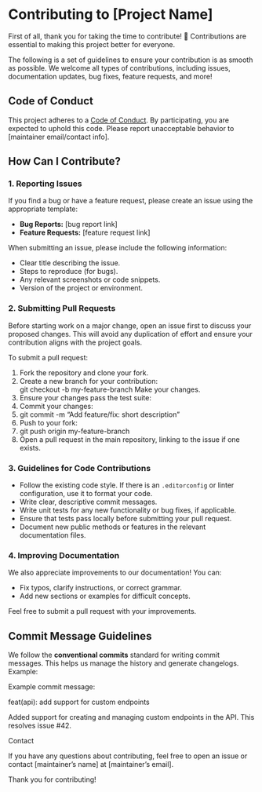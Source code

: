 # Contributing to [Project Name]

First of all, thank you for taking the time to contribute! 🎉 Contributions are essential to making this project better for everyone.

The following is a set of guidelines to ensure your contribution is as smooth as possible. We welcome all types of contributions, including issues, documentation updates, bug fixes, feature requests, and more!

## Code of Conduct

This project adheres to a [Code of Conduct](./CODE_OF_CONDUCT.md). By participating, you are expected to uphold this code. Please report unacceptable behavior to [maintainer email/contact info].

## How Can I Contribute?

### 1. Reporting Issues

If you find a bug or have a feature request, please create an issue using the appropriate template:

- **Bug Reports:** [bug report link]
- **Feature Requests:** [feature request link]

When submitting an issue, please include the following information:

- Clear title describing the issue.
- Steps to reproduce (for bugs).
- Any relevant screenshots or code snippets.
- Version of the project or environment.

### 2. Submitting Pull Requests

Before starting work on a major change, open an issue first to discuss your proposed changes. This will avoid any duplication of effort and ensure your contribution aligns with the project goals.

To submit a pull request:

1. Fork the repository and clone your fork.
2. Create a new branch for your contribution:  
git checkout -b my-feature-branch
Make your changes.
4. Ensure your changes pass the test suite:
5. Commit your changes:
6. git commit -m “Add feature/fix: short description”
7. Push to your fork:
8. git push origin my-feature-branch
7. Open a pull request in the main repository, linking to the issue if one exists.

### 3. Guidelines for Code Contributions

- Follow the existing code style. If there is an `.editorconfig` or linter configuration, use it to format your code.
- Write clear, descriptive commit messages.
- Write unit tests for any new functionality or bug fixes, if applicable.
- Ensure that tests pass locally before submitting your pull request.
- Document new public methods or features in the relevant documentation files.

### 4. Improving Documentation

We also appreciate improvements to our documentation! You can:

- Fix typos, clarify instructions, or correct grammar.
- Add new sections or examples for difficult concepts.

Feel free to submit a pull request with your improvements.

## Commit Message Guidelines

We follow the **conventional commits** standard for writing commit messages. This helps us manage the history and generate changelogs. Example:

Example commit message:

feat(api): add support for custom endpoints

Added support for creating and managing custom endpoints in the API.
This resolves issue #42.

Contact

If you have any questions about contributing, feel free to open an issue or contact [maintainer’s name] at [maintainer’s email].

Thank you for contributing!
